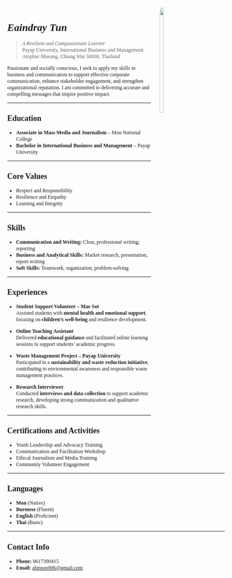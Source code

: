 <div style="float: right; width: 30%; margin-left: 20px;">

<img src="https://ahmoor006-Eaindray.github.io/portfolio.jpg" width="25%" align="above" style="border-radius: 10px;">

</div>

<div style="font-family: 'Times New Roman', serif; font-size: 12px;">

# <i>**Eaindray Tun**</i>
> <i>A Resilient and Compassionate Learner</i><br>
> Payap University, International Business and Management<br>
> Amphur Mueang, Chiang Mai 50000, Thailand  

Passionate and socially conscious, I seek to apply my skills in business and communication to support effective corporate communication, enhance stakeholder engagement, and strengthen organizational reputation. I am committed to delivering accurate and compelling messages that inspire positive impact.

---


##  Education  
- **Associate in Mass Media and Journalism** – Mon National College  
- **Bachelor in International Business and Management** – Payap University  

---

##  Core Values  
- Respect and Responsibility  
- Resilience and Empathy  
- Learning and Integrity  

---

##  Skills  
- **Communication and Writing:** Clear, professional writing; reporting  
- **Business and Analytical Skills:** Market research, presentation, report writing  
- **Soft Skills:** Teamwork, organization, problem-solving  

---

##  Experiences  

- **Student Support Volunteer – Mae Sot**  
  Assisted students with **mental health and emotional support**, focusing on **children’s well-being** and resilience development.  

- **Online Teaching Assistant**  
  Delivered **educational guidance** and facilitated online learning sessions to support students’ academic progress.  

- **Waste Management Project – Payap University**  
  Participated in a **sustainability and waste reduction initiative**, contributing to environmental awareness and responsible waste management practices.  

- **Research Interviewer**  
  Conducted **interviews and data collection** to support academic research, developing strong communication and qualitative research skills.  

---

##  Certifications and Activities  
- Youth Leadership and Advocacy Training  
- Communication and Facilitation Workshop  
- Ethical Journalism and Media Training  
- Community Volunteer Engagement  

---

##  Languages  
- **Mon** (Native)  
- **Burmese** (Fluent)  
- **English** (Proficient)  
- **Thai** (Basic)  

---

##  Contact Info  
- **Phone:** 0617390415  
- **Email:** [ahmoor006@gmail.com](mailto:ahmoor006@gmail.com)

</div>
